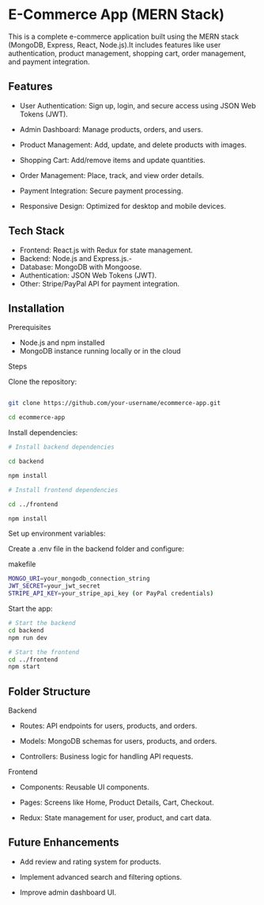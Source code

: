 # E-Commerce App (MERN Stack)
This is a complete e-commerce application built using the MERN stack (MongoDB, Express, React, Node.js).It includes features like user authentication, product management, shopping cart, order management, and payment integration.

## Features

- User Authentication: Sign up, login, and secure access using JSON Web Tokens (JWT).

- Admin Dashboard: Manage products, orders, and users.

- Product Management: Add, update, and delete products with images.

- Shopping Cart: Add/remove items and update quantities.

- Order Management: Place, track, and view order details.

- Payment Integration: Secure payment processing.

- Responsive Design: Optimized for desktop and mobile devices.

## Tech Stack 
- Frontend: React.js with Redux for state management.
- Backend: Node.js and Express.js.- 
- Database: MongoDB with Mongoose.
- Authentication: JSON Web Tokens (JWT).
- Other: Stripe/PayPal API for payment integration.
## Installation

Prerequisites

- Node.js and npm installed
- MongoDB instance running locally or in the cloud
  
Steps

Clone the repository:

```bash

git clone https://github.com/your-username/ecommerce-app.git

cd ecommerce-app 
```

Install dependencies:


```bash
# Install backend dependencies

cd backend

npm install
```

```bash
# Install frontend dependencies

cd ../frontend

npm install
```


Set up environment variables:

Create a .env file in the backend folder and configure:

makefile

```bash
MONGO_URI=your_mongodb_connection_string
JWT_SECRET=your_jwt_secret
STRIPE_API_KEY=your_stripe_api_key (or PayPal credentials)

```

Start the app:


```bash
# Start the backend
cd backend
npm run dev
```

```bash
# Start the frontend
cd ../frontend
npm start
```

## Folder Structure

Backend

- Routes: API endpoints for users, products, and orders.

- Models: MongoDB schemas for users, products, and orders.

- Controllers: Business logic for handling API requests.

Frontend

- Components: Reusable UI components.
  
- Pages: Screens like Home, Product Details, Cart, Checkout.
  
- Redux: State management for user, product, and cart data.


## Future Enhancements

- Add review and rating system for products.

- Implement advanced search and filtering options.

- Improve admin dashboard UI.
